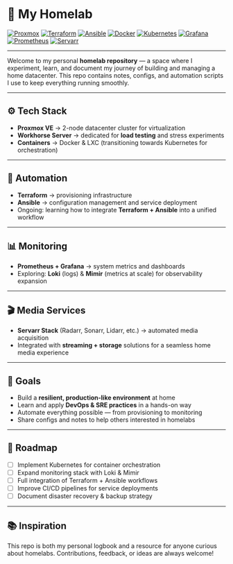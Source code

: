 # 🏡 My Homelab  

[![Proxmox](https://img.shields.io/badge/Proxmox-Cluster-orange?logo=proxmox&logoColor=white)](https://www.proxmox.com)
[![Terraform](https://img.shields.io/badge/Terraform-Infrastructure%20as%20Code-623CE4?logo=terraform&logoColor=white)](https://www.terraform.io)
[![Ansible](https://img.shields.io/badge/Ansible-Automation-red?logo=ansible&logoColor=white)](https://www.ansible.com)
[![Docker](https://img.shields.io/badge/Docker-Containers-2496ED?logo=docker&logoColor=white)](https://www.docker.com)
[![Kubernetes](https://img.shields.io/badge/Kubernetes-Learning-326CE5?logo=kubernetes&logoColor=white)](https://kubernetes.io)
[![Grafana](https://img.shields.io/badge/Grafana-Monitoring-F46800?logo=grafana&logoColor=white)](https://grafana.com)
[![Prometheus](https://img.shields.io/badge/Prometheus-Metrics-E6522C?logo=prometheus&logoColor=white)](https://prometheus.io)
[![Servarr](https://img.shields.io/badge/Servarr-Media%20Stack-00BFFF?logo=plex&logoColor=white)](https://wiki.servarr.com)

---

Welcome to my personal **homelab repository** — a space where I experiment, learn, and document my journey of building and managing a home datacenter. This repo contains notes, configs, and automation scripts I use to keep everything running smoothly.  

---

## ⚙️ Tech Stack  

- **Proxmox VE** → 2-node datacenter cluster for virtualization  
- **Workhorse Server** → dedicated for **load testing** and stress experiments  
- **Containers** → Docker & LXC (transitioning towards Kubernetes for orchestration)  

---

## 🤖 Automation  

- **Terraform** → provisioning infrastructure  
- **Ansible** → configuration management and service deployment  
- Ongoing: learning how to integrate **Terraform + Ansible** into a unified workflow  

---

## 📊 Monitoring  

- **Prometheus + Grafana** → system metrics and dashboards  
- Exploring: **Loki** (logs) & **Mimir** (metrics at scale) for observability expansion  

---

## 🎬 Media Services  

- **Servarr Stack** (Radarr, Sonarr, Lidarr, etc.) → automated media acquisition  
- Integrated with **streaming + storage** solutions for a seamless home media experience  

---

## 🎯 Goals  

- Build a **resilient, production-like environment** at home  
- Learn and apply **DevOps & SRE practices** in a hands-on way  
- Automate everything possible — from provisioning to monitoring  
- Share configs and notes to help others interested in homelabs  

---

## 🚀 Roadmap  

- [ ] Implement Kubernetes for container orchestration  
- [ ] Expand monitoring stack with Loki & Mimir  
- [ ] Full integration of Terraform + Ansible workflows  
- [ ] Improve CI/CD pipelines for service deployments  
- [ ] Document disaster recovery & backup strategy  

---

## 📚 Inspiration  

This repo is both my personal logbook and a resource for anyone curious about homelabs. Contributions, feedback, or ideas are always welcome!  
